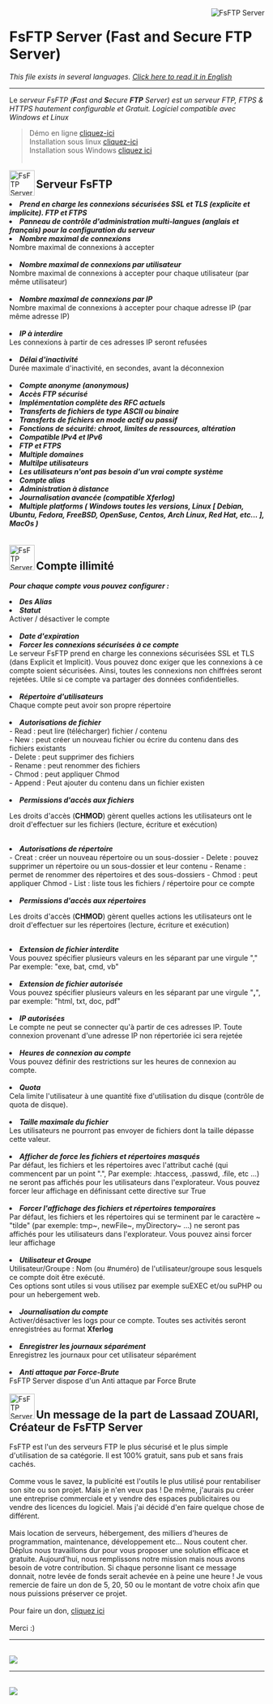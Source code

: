 <img src="logo.png" alt="FsFTP Server" title="FsFTP Server" align="right">
<h1>FsFTP Server (Fast and Secure FTP Server)</h1>

<i>This file exists in several languages. <a href="README.md"><u>Click here to read it in English</u></a></i>

<hr>

Le <i>serveur FsFTP (<b>F</b>ast and <b>S</b>ecure <b>FTP</b> Server) est un serveur FTP, FTPS & HTTPS hautement configurable et Gratuit. Logiciel compatible avec Windows et Linux</i><br>

> Démo en ligne <a href="DEMO-FR.md">cliquez-ici</a><br>
> Installation sous linux <a href="INSTALL-LINUX.md">cliquez-ici</a><br>
> Installation sous Windows <a href="INSTALL-WINDOWS.md">cliquez ici</a><br><br>


<img src="touchicon.png" hight="50" width="50" alt="FsFTP Server" title="FsFTP Server" align="left">
<h2>Serveur FsFTP</h2>

<li><b><i>Prend en charge les connexions sécurisées SSL et TLS (explicite et implicite). FTP et FTPS</i></b></li>

<li><b><i>Panneau de contrôle d'administration multi-langues (anglais et français) pour la configuration du serveur</i></b></li>

<li><b><i>Nombre maximal de connexions</i></b></li>
Nombre maximal de connexions à accepter<br><br>

<li><b><i>Nombre maximal de connexions par utilisateur</i></b></li>
Nombre maximal de connexions à accepter pour chaque utilisateur (par même utilisateur)<br><br>

<li><b><i>Nombre maximal de connexions par IP</i></b></li>
Nombre maximal de connexions à accepter pour chaque adresse IP (par même adresse IP)<br><br>

<li><b><i>IP à interdire</i></b></li>
Les connexions à partir de ces adresses IP seront refusées<br><br>

<li><b><i>Délai d'inactivité</i></b></li>
Durée maximale d'inactivité, en secondes, avant la déconnexion<br><br>

<li><b><i>Compte anonyme (anonymous)</i></b></li>

<li><b><i>Accès FTP sécurisé</i></b></li>

<li><b><i>Implémentation complète des RFC actuels</i></b></li>

<li><b><i>Transferts de fichiers de type ASCII ou binaire</i></b></li>

<li><b><i>Transferts de fichiers en mode actif ou passif</i></b></li>

<li><b><i>Fonctions de sécurité: chroot, limites de ressources, altération</i></b></li>

<li><b><i>Compatible IPv4 et IPv6</i></b></li>

<li><b><i>FTP et FTPS</i></b></li>

<li><b><i>Multiple domaines</i></b></li>

<li><b><i>Multilpe utilisateurs</i></b></li>

<li><b><i>Les utilisateurs n'ont pas besoin d'un vrai compte système</i></b></li>

<li><b><i>Compte alias</i></b></li>

<li><b><i>Administration à distance</i></b></li>

<li><b><i>Journalisation avancée (compatible Xferlog)</i></b></li>

<li><b><i>Multiple platforms ( Windows toutes les versions, Linux [ Debian, Ubuntu, Fedora, FreeBSD, OpenSuse, Centos, Arch Linux, Red Hat, etc... ], MacOs )</i></b></li><br><br>

<img src="touchicon.png" hight="50" width="50" alt="FsFTP Server" title="FsFTP Server" align="left">
<h2>Compte illimité</h2>

<b><i>Pour chaque compte vous pouvez configurer :</i></b>


<li><b><i>Des Alias</i></b></li>

<li><b><i>Statut</i></b></li>
Activer / désactiver le compte<br><br>

<li><b><i>Date d'expiration</i></b></li>

<li><b><i>Forcer les connexions sécurisées à ce compte</i></b></li>
Le serveur FsFTP prend en charge les connexions sécurisées SSL et TLS (dans Explicit et Implicit). Vous pouvez donc exiger que les connexions à ce compte soient sécurisées. Ainsi, toutes les connexions non chiffrées seront rejetées. Utile si ce compte va partager des données confidentielles.<br><br>

<li><b><i>Répertoire d'utilisateurs</i></b></li>
Chaque compte peut avoir son propre répertoire<br><br>

<li><b><i>Autorisations de fichier</i></b></li>
- Read : peut lire (télécharger) fichier / contenu<br>
- New : peut créer un nouveau fichier ou écrire du contenu dans des fichiers existants<br>
- Delete : peut supprimer des fichiers<br>
- Rename : peut renommer des fichiers<br>
- Chmod : peut appliquer Chmod<br>
- Append : Peut ajouter du contenu dans un fichier existen<br><br>

<li><b><i>Permissions d'accès aux fichiers</i></b></li>

Les droits d'accès (<b>CHMOD</b>) gèrent quelles actions les utilisateurs ont le droit d'effectuer sur les fichiers (lecture, écriture et exécution)<br><br>

<li><b><i>Autorisations de répertoire</i></b></li>
- Creat : créer un nouveau répertoire ou un sous-dossier</i></b></li>
- Delete : pouvez supprimer un répertoire ou un sous-dossier et leur contenu</i></b></li>
- Rename : permet de renommer des répertoires et des sous-dossiers</i></b></li>
- Chmod : peut appliquer Chmod</i></b></li>
- List : liste tous les fichiers / répertoire pour ce compte<br><br>

<li><b><i>Permissions d'accès aux répertoires </i></b></li>

Les droits d'accès (<b>CHMOD</b>) gèrent quelles actions les utilisateurs ont le droit d'effectuer sur les répertoires (lecture, écriture et exécution)<br><br>

<li><b><i>Extension de fichier interdite</i></b></li>
Vous pouvez spécifier plusieurs valeurs en les séparant par une virgule "," Par exemple: "exe, bat, cmd, vb"<br><br>

<li><b><i>Extension de fichier autorisée</i></b></li>
Vous pouvez spécifier plusieurs valeurs en les séparant par une virgule "<b>,</b>", par exemple: "html, txt, doc, pdf"<br><br>

<li><b><i>IP autorisées</i></b></li>
Le compte ne peut se connecter qu'à partir de ces adresses IP. Toute connexion provenant d'une adresse IP non répertoriée ici sera rejetée<br><br>

<li><b><i>Heures de connexion au compte</i></b></li>
Vous pouvez définir des restrictions sur les heures de connexion au compte.<br><br>

<li><b><i>Quota</i></b></li>
Cela limite l'utilisateur à une quantité fixe d'utilisation du disque (contrôle de quota de disque).<br><br>

<li><b><i>Taille maximale du fichier</i></b></li>
Les utilisateurs ne pourront pas envoyer de fichiers dont la taille dépasse cette valeur.<br><br>

<li><b><i>Afficher de force les fichiers et répertoires masqués</i></b></li>
Par défaut, les fichiers et les répertoires avec l'attribut caché (qui commencent par un point ".", Par exemple: .htaccess, .passwd, .file, etc ...) ne seront pas affichés pour les utilisateurs dans l'explorateur. Vous pouvez forcer leur affichage en définissant cette directive sur True<br><br>

<li><b><i>Forcer l'affichage des fichiers et répertoires temporaires</i></b></li>
Par défaut, les fichiers et les répertoires qui se terminent par le caractère ~ "tilde" (par exemple: tmp~, newFile~, myDirectory~ ...) ne seront pas affichés pour les utilisateurs dans l'explorateur. Vous pouvez ainsi forcer leur affichage<br><br>

<li><b><i>Utilisateur et Groupe</i></b></li>
Utilisateur/Groupe : Nom (ou #numéro) de l'utilisateur/groupe sous lesquels ce compte doit être exécuté.<br>
Ces options sont utiles si vous utilisez par exemple suEXEC et/ou suPHP ou pour un hebergement web.<br><br>

<li><b><i>Journalisation du compte</i></b></li>
Activer/désactiver les logs pour ce compte. Toutes ses activités seront enregistrées au format <b>Xferlog</b><br><br>

<li><b><i>Enregistrer les journaux séparément</i></b></li>
Enregistrez les journaux pour cet utilisateur séparément<br><br>


<li><b><i>Anti attaque par Force-Brute</i></b></li>
FsFTP Server dispose d'un Anti attaque par Force Brute<br><br>


<img src="touchicon.png" hight="50" width="50" alt="FsFTP Server" title="FsFTP Server" align="left">
<h2>Un message de la part de Lassaad ZOUARI, Créateur de FsFTP Server</h2>

FsFTP est l'un des serveurs FTP le plus sécurisé et le plus simple d'utilisation de sa catégorie. Il est 100% gratuit, sans pub et sans frais cachés.<br>
<br>
Comme vous le savez, la publicité est l'outils le plus utilisé pour rentabiliser son site ou son projet. Mais je n'en veux pas ! De même, j'aurais pu créer une entreprise commerciale et y vendre des espaces publicitaires ou vendre des licences du logiciel. Mais j'ai décidé d'en faire quelque chose de différent.<br>
<br>
Mais location de serveurs, hébergement, des milliers d'heures de programmation, maintenance, développement etc... Nous coutent cher. Déplus nous travaillons dur pour vous proposer une solution efficace et gratuite. Aujourd'hui, nous remplissons notre mission mais nous avons besoin de votre contribution. Si chaque personne lisant ce message donnait, notre levée de fonds serait achevée en à peine une heure ! Je vous remercie de faire un don de 5, 20, 50 ou le montant de votre choix afin que nous puissions préserver ce projet.<br>
<br>
Pour faire un don, <a href="https://worddev.fr/?f=don&amp;lg=fr" target="_blank">cliquez ici</a><br>
<br>
Merci :) 

<hr><br>
<img src="img/img1-fr.png">
<br> <hr><br>
<img src="img/img2-fr.png">
<br><br>
